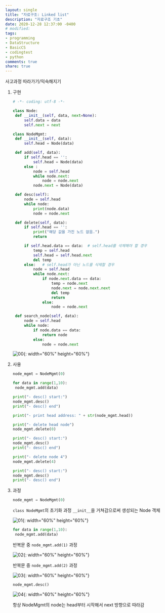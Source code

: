 ```yaml
---
layout: single
title: "자료구조: Linked list"
description: "자료구조 기초"
date: 2020-12-28 12:37:00 -0400
# modified: 
tags:
- programming
- DataStructure
- BasicCS
- codingtest
- python
comments: true
share: true
---
```


사고과정 따라가기/익숙해지기

1. 구현

   ```python
   # -*- coding: utf-8 -*-
   
   class Node:
   	def __init__(self, data, next=None):
   		self.data = data
   		self.next = next
   
   class NodeMgmt:
   	def __init__(self, data):
   		self.head = Node(data)
   
   	def add(self, data):
   		if self.head == '':
   			self.head = Node(data)
   		else :
   			node = self.head
   			while node.next:
   				node = node.next
   			node.next = Node(data)
   
   	def desc(self):
   		node = self.head
   		while node:
   			print(node.data)
   			node = node.next
   
   	def delete(self, data):
   		if self.head == '':
   			print("해당 값을 가진 노드 없음.")
   			return
   
   		if self.head.data == data:	# self.head를 삭제해야 할 경우
   			temp = self.head
   			self.head = self.head.next
   			del temp
   		else:	# self.head가 아닌 노드를 삭제할 경우
   			node = self.head
   			while node.next:
   				if node.next.data == data:
   					temp = node.next
   					node.next = node.next.next
   					del temp
   					return
   				else:
   					node = node.next
   
   	def search_node(self, data):
   		node = self.head
   		while node:
   			if node.data == data:
   				return node
   			else:
   				node = node.next
   ```

   

   ![00](https://s01va.github.io/assets/images/2020-12-28-DataStructure-Linked-List/0.jpg){: width="60%" height="60%"}

   

2. 사용

   ```python
   node_mgmt = NodeMgmt(0)
   
   for data in range(1,10):
   	node_mgmt.add(data)
   
   print("- desc() start:")
   node_mgmt.desc()
   print("- desc() end")
   
   print("- print head address: " + str(node_mgmt.head))
   
   print("- delete head node")
   node_mgmt.delete(0)
   
   print("- desc() start:")
   node_mgmt.desc()
   print("- desc() end")
   
   print("- delete node 4")
   node_mgmt.delete(4)
   
   print("- desc() start:")
   node_mgmt.desc()
   print("- desc() end")
   ```

   

3. 과정

   ```python
   node_mgmt = NodeMgmt(0)
   ```

   `class NodeMgmt`의 초기화 과정 `__init__`을 거쳐감으로써 생성되는 Node 객체

   ![01](https://s01va.github.io/assets/images/2020-12-28-DataStructure-Linked-List/1.jpg){: width="60%" height="60%"}

   ```python
   for data in range(1,10):
   	node_mgmt.add(data)
   ```

   반복문 중 `node_mgmt.add(1)` 과정

   ![02](https://s01va.github.io/assets/images/2020-12-28-DataStructure-Linked-List/2.jpg){: width="60%" height="60%"}

   반복문 중 `node_mgmt.add(2)` 과정

   ![03](https://s01va.github.io/assets/images/2020-12-28-DataStructure-Linked-List/3.jpg){: width="60%" height="60%"}

   ```python
   node_mgmt.desc()
   ```

   ![04](https://s01va.github.io/assets/images/2020-12-28-DataStructure-Linked-List/4.jpg){: width="60%" height="60%"}


   항상 NodeMgmt의 node는 head부터 시작해서 next 방향으로 따라감

   

